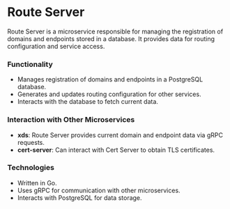 # Route Server

Route Server is a microservice responsible for managing the registration of domains and endpoints stored in a database. It provides data for routing configuration and service access.

### Functionality

- Manages registration of domains and endpoints in a PostgreSQL database.
- Generates and updates routing configuration for other services.
- Interacts with the database to fetch current data.

### Interaction with Other Microservices

- **xds**: Route Server provides current domain and endpoint data via gRPC requests.
- **cert-server**: Can interact with Cert Server to obtain TLS certificates.

### Technologies

- Written in Go.
- Uses gRPC for communication with other microservices.
- Interacts with PostgreSQL for data storage.